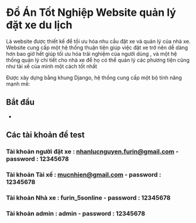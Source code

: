 # Đồ Án Tốt Nghiệp Website quản lý đặt xe du lịch 

Là website được thiết kế để tối ưu hóa nhu cầu đặt xe và quản lý của nhà xe. Website cung cấp một hệ thống thuận tiện giúp việc đặt xe trở nên dễ dàng hơn bao giờ hết giúp tối ưu hóa trãi nghiệm của người dùng , và một hệ thống quản lý chi tiết cho nhà xe để họ có thể quản lý các phương tiện cũng như tài xế của mình một cách tốt nhất

Được xây dựng bằng khung Django, hệ thống cung cấp một bộ tính năng mạnh mẽ:

## Bắt đầu
- 


## Các tài khoản để test 
### Tài khoản người đặt xe : nhanlucnguyen.furin@gmail.com - password : 12345678
### Tài khoản Tài xế       : mucnhien@gmail.com            - password : 12345678
### Tài khoản Nhà xe       : furin_5sonline                - password : 12345678
### Tài khoản admin        : admin                         - password : 12345678
<style>

</style>
